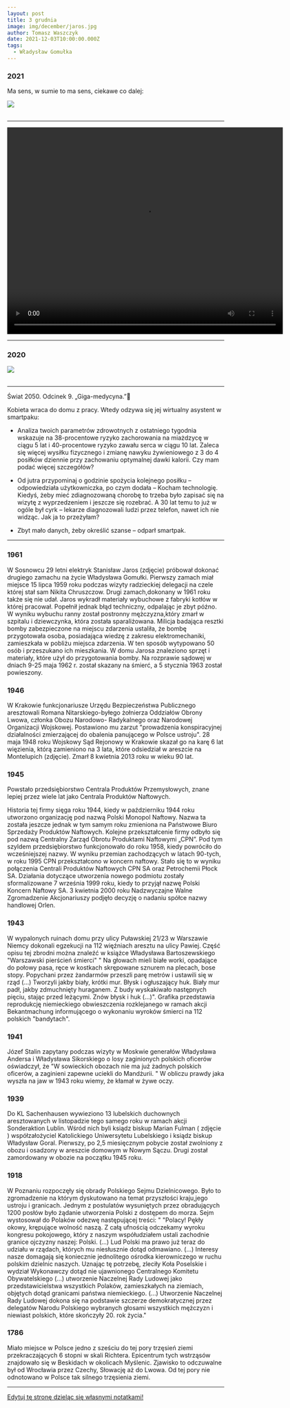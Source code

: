 ```yaml
---
layout: post
title: 3 grudnia
image: img/december/jaros.jpg
author: Tomasz Waszczyk
date: 2021-12-03T10:00:00.000Z
tags:
  - Władysław Gomułka
---
```


### 2021

Ma sens, w sumie to ma sens, ciekawe co dalej:

<img src="./img/november/germanyrestrictions.jpg"><br><br>

---

<video width="640" height="480" controls>
<source src="./movies/december/inflationlagarde.mp4" type="video/mp4">
Your browser does not support the video tag.
</video>

---

### 2020

<img src="./img/december/kato2020.jpg"><br><br>

---

Świat 2050.
Odcinek 9. „Giga-medycyna.”📱

Kobieta wraca do domu z pracy. Wtedy odzywa się jej wirtualny asystent w smartpaku:

- Analiza twoich parametrów zdrowotnych z ostatniego tygodnia wskazuje na 38-procentowe ryzyko zachorowania na miażdzycę w ciągu 5 lat i 40-procentowe ryzyko zawału serca w ciągu 10 lat. Zaleca się więcej wysiłku fizycznego i zmianę nawyku żywieniowego z 3 do 4 posiłków dziennie przy zachowaniu optymalnej dawki kalorii. Czy mam podać więcej szczegółów?

- Od jutra przypominaj o godzinie spożycia kolejnego posiłku – odpowiedziała użytkowniczka, po czym dodała – Kocham technologię. Kiedyś, żeby mieć zdiagnozowaną chorobę to trzeba było zapisać się na wizytę z wyprzedzeniem i jeszcze się rozebrać. A 30 lat temu to już w ogóle był cyrk – lekarze diagnozowali ludzi przez telefon, nawet ich nie widząc. Jak ja to przeżyłam?
- Zbyt mało danych, żeby określić szanse – odparł smartpak.

---

### 1961

W Sosnowcu 29 letni elektryk Stanisław Jaros (zdjęcie) próbował dokonać drugiego zamachu na życie Władysława Gomułki. Pierwszy zamach miał miejsce 15 lipca 1959 roku podczas wizyty radzieckiej delegacji na czele której stał sam Nikita Chruszczow. Drugi zamach,dokonany w 1961 roku także się nie udał. Jaros wykradł materiały wybuchowe z fabryki kotłów w której pracował. Popełnił jednak błąd techniczny, odpalając je zbyt późno. W wyniku wybuchu ranny został postronny mężczyzna,który zmarł w szpitalu i dziewczynka, która została sparaliżowana.
Milicja badająca resztki bomby zabezpieczone
na miejscu zdarzenia ustaliła, że bombę
przygotowała osoba, posiadająca wiedzę z
zakresu elektromechaniki, zamieszkała w
pobliżu miejsca zdarzenia. W ten sposób
wytypowano 50 osób i przeszukano ich
mieszkania. W domu Jarosa znaleziono sprzęt
i materiały, które użył do przygotowania
bomby. Na rozprawie sądowej w dniach 9-25
maja 1962 r. został skazany na śmierć, a 5
stycznia 1963 został powieszony.

### 1946

W Krakowie funkcjonariusze Urzędu Bezpieczeństwa Publicznego aresztowali Romana Nitarskiego-byłego żołnierza Oddziałów Obrony Lwowa, członka Obozu Narodowo- Radykalnego oraz Narodowej Organizacji Wojskowej. Postawiono mu zarzut "prowadzenia konspiracyjnej działalności zmierzającej do obalenia panującego w Polsce ustroju".
28 maja 1948 roku Wojskowy Sąd Rejonowy w Krakowie skazał go na karę 6 lat więzienia, którą zamieniono na 3 lata, które odsiedział w areszcie na Montelupich (zdjęcie).
Zmarł 8 kwietnia 2013 roku w wieku 90 lat.

### 1945

Powstało przedsiębiorstwo Centrala Produktów Przemysłowych, znane lepiej przez wiele lat jako Centrala Produktów Naftowych.

Historia tej firmy sięga roku 1944, kiedy w październiku 1944 roku utworzono organizację pod nazwą Polski Monopol Naftowy. Nazwa ta została jeszcze jednak w tym samym roku zmieniona na Państwowe Biuro Sprzedaży Produktów Naftowych. Kolejne przekształcenie firmy odbyło się pod nazwą Centralny Zarząd Obrotu Produktami Naftowymi „CPN”. Pod tym szyldem przedsiębiorstwo funkcjonowało do roku 1958, kiedy powróciło do wcześniejszej nazwy. W wyniku przemian zachodzących w latach 90-tych, w roku 1995 CPN przekształcono w koncern naftowy. Stało się to w wyniku połączenia Centrali Produktów Naftowych CPN SA oraz Petrochemii Płock SA. Działania dotyczące utworzenia nowego podmiotu zostały sformalizowane 7 września 1999 roku, kiedy to przyjął nazwę Polski Koncern Naftowy SA. 3 kwietnia 2000 roku Nadzwyczajne Walne Zgromadzenie Akcjonariuszy podjęło decyzję o nadaniu spółce nazwy handlowej Orlen.

### 1943

W wypalonych ruinach domu przy ulicy Puławskiej 21/23 w Warszawie Niemcy dokonali egzekucji na 112 więźniach aresztu na ulicy Pawiej.
Część opisu tej zbrodni można znaleźć w książce Władysława Bartoszewskiego "Warszawski pierścień śmierci"
" Na głowach mieli białe worki, opadające do połowy pasa, ręce w kostkach skrępowane sznurem na plecach, bose stopy. Popychani przez żandarmów przeszli parę metrów i ustawili się w rząd (...) Tworzyli jakby biały, krótki mur. Błysk i ogłuszający huk. Biały mur padł, jakby zdmuchnięty huraganem. Z budy wyskakiwało następnych pięciu, stając przed leżącymi. Znów błysk i huk (...)".
Grafika przedstawia reprodukcję niemieckiego obwieszczenia rozklejanego w ramach akcji Bekantmachung informującego o wykonaniu wyroków śmierci na 112 polskich "bandytach".

### 1941

Józef Stalin zapytany podczas wizyty w Moskwie generałów Władysława Andersa i Władysława Sikorskiego o losy zaginionych polskich oficerów oświadczył, że "W sowieckich obozach nie ma już żadnych polskich oficerów, a zaginieni zapewne uciekli do Mandżurii. "
W obliczu prawdy jaka wyszła na jaw w 1943 roku wiemy, że kłamał w żywe oczy.

### 1939

Do KL Sachenhausen wywieziono 13 lubelskich duchownych aresztowanych w listopadzie tego samego roku w ramach akcji Sonderaktion Lublin. Wśród nich byli ksiądz biskup Marian Fulman ( zdjęcie ) współzałożyciel Katolickiego Uniwersytetu Lubelskiego i ksiądz biskup Władysław Goral. Pierwszy, po 2,5 miesięcznym pobycie został zwolniony z obozu i osadzony w areszcie domowym w Nowym Sączu. Drugi został zamordowany w obozie na początku 1945 roku.

### 1918

W Poznaniu rozpoczęły się obrady Polskiego Sejmu Dzielnicowego. Było to zgromadzenie na którym dyskutowano na temat przyszłości kraju,jego ustroju i granicach. Jednym z postulatów wysuniętych przez obradujących 1200 posłów było żądanie utworzenia Polski z dostępem do morza. Sejm wystosował do Polaków odezwę następującej treści:
" "Polacy! Pękły okowy, krępujące wolność naszą.
Z całą ufnością odczekamy wyroku kongresu
pokojowego, który z naszym współudziałem
ustali zachodnie granice ojczyzny naszej: Polski.
(...) Lud Polski ma prawo już teraz do udziału
w rządach, których mu niesłusznie dotąd
odmawiano. (...) Interesy nasze domagają się
koniecznie jednolitego ośrodka kierowniczego
w ruchu polskim dzielnic naszych. Uznając tę
potrzebę, zleciły Koła Poselskie i wydział
Wykonawczy dotąd nie ujawnionego Centralnego Komitetu Obywatelskiego (...) utworzenie Naczelnej Rady Ludowej jako przedstawicielstwa wszystkich Polaków,
zamieszkałych na ziemiach, objętych dotąd
granicami państwa niemieckiego. (...)
Utworzenie Naczelnej Rady Ludowej dokona się na podstawie szczerze demokratycznej przez delegatów Narodu Polskiego wybranych głosami wszystkich mężczyzn i niewiast polskich, które skończyły 20. rok życia."

### 1786

Miało miejsce w Polsce jedno z sześciu do tej pory trzęsień ziemi przekraczających 6 stopni w skali Richtera. Epicentrum tych wstrząsów znajdowało się w Beskidach w okolicach Myślenic. Zjawisko to odczuwalne był od Wrocławia przez Czechy, Słowację aż do Lwowa. Od tej pory nie odnotowano w Polsce tak silnego trzęsienia ziemi.

---

<a href="https://github.com/TomaszWaszczyk/historia.waszczyk.com/edit/master/src/content/december-3.md" target="_blank">Edytuj tę stronę dzieląc się własnymi notatkami!</a>
